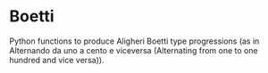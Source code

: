 Boetti
======

Python functions to produce Aligheri Boetti type progressions (as in Alternando da uno a cento e viceversa (Alternating from one to one hundred and vice versa)).